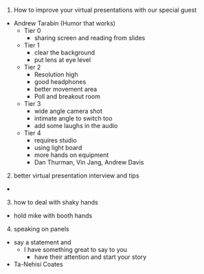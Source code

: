 1. How to improve your virtual presentations with our special guest
  - Andrew Tarabin (Humor that works)
    - Tier 0
      - sharing screen and reading from slides
    - Tier 1
      - clear the background
      - put lens at eye level
    - Tier 2
      - Resolution high
      - good headphones
      - better movement area
      - Poll and breakout room
    - Tier 3
      - wide angle camera shot
      - intimate angle to switch too
      - add some laughs in the audio
    - Tier 4
      - requires studio
      - using light board
      - more hands on equipment
      - Dan Thurman, Vin Jang, Andrew Davis

2. better virtual presentation interview and tips
  - 

3. how to deal with shaky hands
  - hold mike with booth hands

4. speaking on panels
  - say a statement and
    - I have something great to say to you
      - have their attention and start your story
  - Ta-Nehisi Coates
